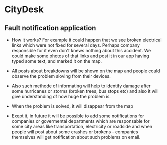 # CityDesk
## Fault notification application
     
- How it works? For example it could happen that we see broken electrical links which were not fixed for several days. Perhaps company responsible for it even don't knews nothing about this accident. We could make some photos of that links and post it in our app having typed some text, and marked it on the map.

- All posts about breakdowns will be shown on the map and people could observe the problem sloving from their devices.

- Also such methode of informating will help to identify damage after some hurricanes or storms (broken trees, bus stops etc) and also it will give understanding of how huge the problem is.

- When the problem is solved, it will disappear from the map

- Exept it, in future it will be possible to add some notifications for companies or govermental departments which are responsable for some city areas like transportation, electricity or roadside and when people will post about some crashes or brokens - companies themselves will get notification about such problems on email.

